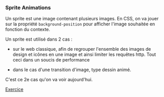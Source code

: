 ### Sprite Animations

Un sprite est une image contenant plusieurs images. En CSS, on va jouer sur la propriété `background-position`
pour afficher l'image souhaitée en fonction du contexte.

Un sprite est utilisé dans 2 cas :

- sur le web classique, afin de regrouper l'ensemble des images de design et icônes en une image et 
ainsi limiter les requêtes http. Tout ceci dans un soucis de performance

- dans le cas d'une transition d'image, type dessin animé. 

C'est ce 2e cas qu'on va voir aujourd'hui.

[Exercice](./02-Exercise.md)

